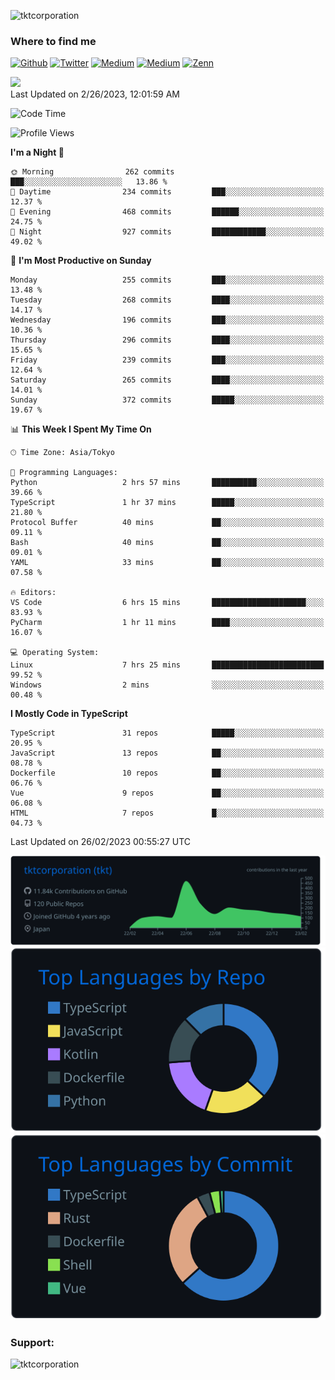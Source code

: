 <p align="left"> <img src="https://komarev.com/ghpvc/?username=tktcorporation&label=Profile%20views&color=0e75b6&style=flat" alt="tktcorporation" /> </p>

<h3>Where to find me</h3>
<p>
<a href="https://github.com/tktcorporation" target="_blank"><img alt="Github" src="https://img.shields.io/badge/GitHub-%2312100E.svg?&style=for-the-badge&logo=Github&logoColor=white" /></a>
<a href="https://twitter.com/tktcorporation" target="_blank"><img alt="Twitter" src="https://img.shields.io/badge/twitter-%231DA1F2.svg?&style=for-the-badge&logo=twitter&logoColor=white" /></a>
<a href="https://www.linkedin.com/in/tktcorporation" target="_blank"><img alt="Medium" src="https://img.shields.io/badge/linkdin-0a66c2.svg?&style=for-the-badge&logo=linkedin&logoColor=white" /></a>
<a href="https://qiita.com/tktcorporation" target="_blank"><img alt="Medium" src="https://img.shields.io/badge/qiita-55C500.svg?&style=for-the-badge&logo=qiita&logoColor=white" /></a>
<a href="https://zenn.dev/tktcorporation" target="_blank"><img alt="Zenn" src="https://img.shields.io/badge/Zenn-3EA8FF.svg?&style=for-the-badge&logo=Zenn&logoColor=white" /></a>
</p>

<!--START_SECTION:lapras-card-->
<a href="https://lapras.com/public/tktcorporation" target="_blank" rel="noopener noreferrer"><img src="https://lapras-card-generator.vercel.app/api/svg?e=3.89&b=3.48&i=3.59&b1=%23232323&b2=%236d6d6d&i1=%23212121&i2=%23818181&l=en" width="300" ></a>  
Last Updated on 2/26/2023, 12:01:59 AM
<!--END_SECTION:lapras-card-->
  
<!--START_SECTION:waka-->
![Code Time](http://img.shields.io/badge/Code%20Time-886%20hrs%2019%20mins-blue)

![Profile Views](http://img.shields.io/badge/Profile%20Views-23-blue)

**I'm a Night 🦉** 

```text
🌞 Morning                262 commits         ███░░░░░░░░░░░░░░░░░░░░░░   13.86 % 
🌆 Daytime                234 commits         ███░░░░░░░░░░░░░░░░░░░░░░   12.37 % 
🌃 Evening                468 commits         ██████░░░░░░░░░░░░░░░░░░░   24.75 % 
🌙 Night                  927 commits         ████████████░░░░░░░░░░░░░   49.02 % 
```
📅 **I'm Most Productive on Sunday** 

```text
Monday                   255 commits         ███░░░░░░░░░░░░░░░░░░░░░░   13.48 % 
Tuesday                  268 commits         ████░░░░░░░░░░░░░░░░░░░░░   14.17 % 
Wednesday                196 commits         ███░░░░░░░░░░░░░░░░░░░░░░   10.36 % 
Thursday                 296 commits         ████░░░░░░░░░░░░░░░░░░░░░   15.65 % 
Friday                   239 commits         ███░░░░░░░░░░░░░░░░░░░░░░   12.64 % 
Saturday                 265 commits         ████░░░░░░░░░░░░░░░░░░░░░   14.01 % 
Sunday                   372 commits         █████░░░░░░░░░░░░░░░░░░░░   19.67 % 
```


📊 **This Week I Spent My Time On** 

```text
🕑︎ Time Zone: Asia/Tokyo

💬 Programming Languages: 
Python                   2 hrs 57 mins       ██████████░░░░░░░░░░░░░░░   39.66 % 
TypeScript               1 hr 37 mins        █████░░░░░░░░░░░░░░░░░░░░   21.80 % 
Protocol Buffer          40 mins             ██░░░░░░░░░░░░░░░░░░░░░░░   09.11 % 
Bash                     40 mins             ██░░░░░░░░░░░░░░░░░░░░░░░   09.01 % 
YAML                     33 mins             ██░░░░░░░░░░░░░░░░░░░░░░░   07.58 % 

🔥 Editors: 
VS Code                  6 hrs 15 mins       █████████████████████░░░░   83.93 % 
PyCharm                  1 hr 11 mins        ████░░░░░░░░░░░░░░░░░░░░░   16.07 % 

💻 Operating System: 
Linux                    7 hrs 25 mins       █████████████████████████   99.52 % 
Windows                  2 mins              ░░░░░░░░░░░░░░░░░░░░░░░░░   00.48 % 
```

**I Mostly Code in TypeScript** 

```text
TypeScript               31 repos            █████░░░░░░░░░░░░░░░░░░░░   20.95 % 
JavaScript               13 repos            ██░░░░░░░░░░░░░░░░░░░░░░░   08.78 % 
Dockerfile               10 repos            ██░░░░░░░░░░░░░░░░░░░░░░░   06.76 % 
Vue                      9 repos             ██░░░░░░░░░░░░░░░░░░░░░░░   06.08 % 
HTML                     7 repos             █░░░░░░░░░░░░░░░░░░░░░░░░   04.73 % 
```




 Last Updated on 26/02/2023 00:55:27 UTC
<!--END_SECTION:waka-->

[![](https://raw.githubusercontent.com/tktcorporation/tktcorporation/master/profile-summary-card-output/github_dark/0-profile-details.svg)](https://github.com/vn7n24fzkq/github-profile-summary-cards)
[![](https://raw.githubusercontent.com/tktcorporation/tktcorporation/master/profile-summary-card-output/github_dark/1-repos-per-language.svg)](https://github.com/vn7n24fzkq/github-profile-summary-cards) [![](https://raw.githubusercontent.com/tktcorporation/tktcorporation/master/profile-summary-card-output/github_dark/2-most-commit-language.svg)](https://github.com/vn7n24fzkq/github-profile-summary-cards)

<h3 align="left">Support:</h3>
<p><a href="https://www.buymeacoffee.com/tktcorporation"> <img align="left" src="https://cdn.buymeacoffee.com/buttons/v2/default-yellow.png" height="50" width="210" alt="tktcorporation" /></a></p><br><br>
